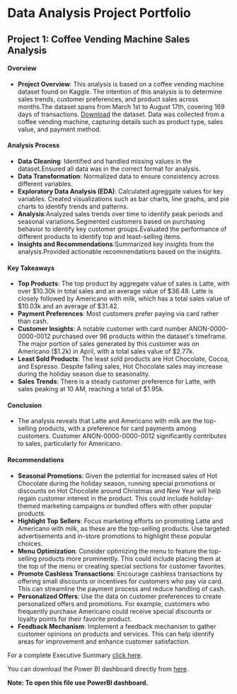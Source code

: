 # Data Analysis Project Portfolio

## Project 1: Coffee Vending Machine Sales Analysis

#### Overview

- **Project Overview**: This analysis is based on a coffee vending machine dataset found on Kaggle. The intention of this analysis is to determine sales trends, customer preferences, and product sales across months.The dataset spans from March 1st to August 17th, covering 169 days of transactions. [Download](https://github.com/Utkarsha-R/Project-Portfolio/blob/main/index.csv) the dataset. Data was collected from a coffee vending machine, capturing details such as product type, sales value, and payment method.

#### Analysis Process

- **Data Cleaning**: Identified and handled missing values in the dataset.Ensured all data was in the correct format for analysis.
- **Data Transformation**: Normalized data to ensure consistency across different variables.
- **Exploratory Data Analysis (EDA)**: Calculated agreggate values for key variables. Created visualizations such as bar charts, line graphs, and pie charts to identify trends and patterns.
- **Analysis**:Analyzed sales trends over time to identify peak periods and seasonal variations.Segmented customers based on purchasing behavior to identify key customer groups.Evaluated the performance of different products to identify top and least-selling items.
- **Insights and Recommendations**:Summarized key insights from the analysis.Provided actionable recommendations based on the insights.

#### Key Takeaways

- **Top Products**: The top product by aggregate value of sales is Latte, with over $10.30k in total sales and an average value of $36.48. Latte is closely followed by Americano with milk, which has a total sales value of $10.03k and an average of $31.42.
- **Payment Preferences**: Most customers prefer paying via card rather than cash.
- **Customer Insights**: A notable customer with card number ANON-0000-0000-0012 purchased over 96 products within the dataset's timeframe. The major portion of sales generated by this customer was on Americano ($1.2k) in April, with a total sales value of $2.77k.
- **Least Sold Products**: The least sold products are Hot Chocolate, Cocoa, and Espresso. Despite falling sales, Hot Chocolate sales may increase during the holiday season due to seasonality.
- **Sales Trends**: There is a steady customer preference for Latte, with sales peaking at 10 AM, reaching a total of $1.95k.

#### Conclusion

- The analysis reveals that Latte and Americano with milk are the top-selling products, with a preference for card payments among customers. Customer ANON-0000-0000-0012 significantly contributes to sales, particularly for Americano.

#### Recommendations

- **Seasonal Promotions**:  Given the potential for increased sales of Hot Chocolate during the holiday season, running special promotions or discounts on Hot Chocolate around Christmas and New Year will help regain customer interest in the product. This could include holiday-themed marketing campaigns or bundled offers with other popular products.
- **Highlight Top Sellers**: Focus marketing efforts on promoting Latte and Americano with milk, as these are the top-selling products. Use targeted advertisements and in-store promotions to highlight these popular choices.
- **Menu Optimization**: Consider optimizing the menu to feature the top-selling products more prominently. This could include placing them at the top of the menu or creating special sections for customer favorites.
- **Promote Cashless Transactions**: Encourage cashless transactions by offering small discounts or incentives for customers who pay via card. This can streamline the payment process and reduce handling of cash.
- **Personalized Offers**: Use the data on customer preferences to create personalized offers and promotions. For example, customers who frequently purchase Americano could receive special discounts or loyalty points for their favorite product.
- **Feedback Mechanism**: Implement a feedback mechanism to gather customer opinions on products and services. This can help identify areas for improvement and enhance customer satisfaction.

For a complete Executive Summary [click here](https://github.com/Utkarsha-R/Project-Portfolio/blob/main/Executive%20Summery-Coffee%20Vending%20Machine%20EDA.pdf).

You can download the Power BI dashboard directly from 
[here](https://github.com/Utkarsha-R/Project-Portfolio/raw/main/coffee_EDA.pbix).


**Note: To open this file use PowerBI dashboard.**
